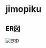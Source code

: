 # jimopiku

## ER図

![ERD](https://user-images.githubusercontent.com/54095995/117120308-2032cb00-adce-11eb-9805-c47cf33ec5ee.png)
